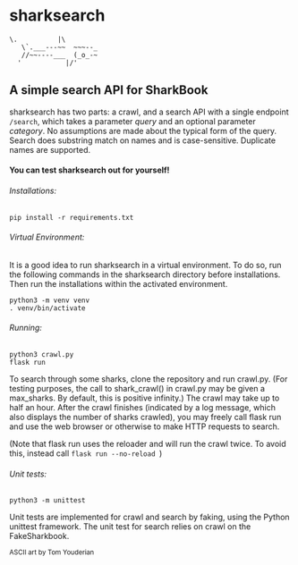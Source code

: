 # sharksearch

    \.          |\
       \`.___---~~  ~~~--_
       //~~----___  (_o_-~
      '           |/'    

## A simple search API for SharkBook

sharksearch has two parts: a crawl, and a search API with a single endpoint `/search`, which takes a parameter *query* and an optional parameter *category*. No assumptions are made about the typical form of the query. Search does substring match on names and is case-sensitive. Duplicate names are supported.

#### You can test sharksearch out for yourself! 

###### Installations:

`pip install -r requirements.txt`

###### Virtual Environment:

It is a good idea to run sharksearch in a virtual environment. To do so, run the following commands in the sharksearch directory before installations. Then run the installations within the activated environment.

`python3 -m venv venv`<br />
`. venv/bin/activate`

###### Running:

`python3 crawl.py`<br />
`flask run`

To search through some sharks, clone the repository and run crawl.py. (For testing purposes, the call to shark_crawl() in crawl.py may be given a max_sharks. By default, this is positive infinity.) The crawl may take up to half an hour. After the crawl finishes (indicated by a log message, which also displays the number of sharks crawled), you may freely call flask run and use the web browser or otherwise to make HTTP requests to search.

(Note that flask run uses the reloader and will run the crawl twice. To avoid this, instead call `flask run --no-reload `)

###### Unit tests:

`python3 -m unittest`

Unit tests are implemented for crawl and search by faking, using the Python unittest framework. The unit test for search relies on crawl on the FakeSharkbook.

<sub>ASCII art by Tom Youderian<sub>
